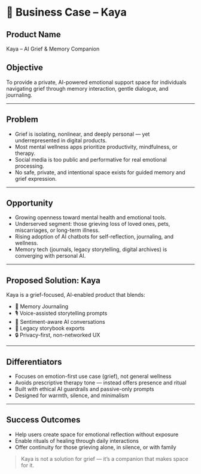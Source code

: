# 📄 Business Case – Kaya

## Product Name  
Kaya – AI Grief & Memory Companion

## Objective  
To provide a private, AI-powered emotional support space for individuals navigating grief through memory interaction, gentle dialogue, and journaling.

---

## Problem

- Grief is isolating, nonlinear, and deeply personal — yet underrepresented in digital products.
- Most mental wellness apps prioritize productivity, mindfulness, or therapy.
- Social media is too public and performative for real emotional processing.
- No safe, private, and intentional space exists for guided memory and grief expression.

---

## Opportunity

- Growing openness toward mental health and emotional tools.
- Underserved segment: those grieving loss of loved ones, pets, miscarriages, or long-term illness.
- Rising adoption of AI chatbots for self-reflection, journaling, and wellness.
- Memory tech (journals, legacy storytelling, digital archives) is converging with personal AI.

---

## Proposed Solution: Kaya

Kaya is a grief-focused, AI-enabled product that blends:

- 📓 Memory Journaling  
- 🎙️ Voice-assisted storytelling prompts  
- 🧠 Sentiment-aware AI conversations  
- 📘 Legacy storybook exports  
- 🔒 Privacy-first, non-networked UX

---

## Differentiators

- Focuses on emotion-first use case (grief), not general wellness  
- Avoids prescriptive therapy tone — instead offers presence and ritual  
- Built with ethical AI guardrails and passive-only prompts  
- Designed for warmth, silence, and minimalism

---

## Success Outcomes

- Help users create space for emotional reflection without exposure  
- Enable rituals of healing through daily interactions  
- Offer continuity for those grieving alone, in silence, or with family

> Kaya is not a solution for grief — it’s a companion that makes space for it.
